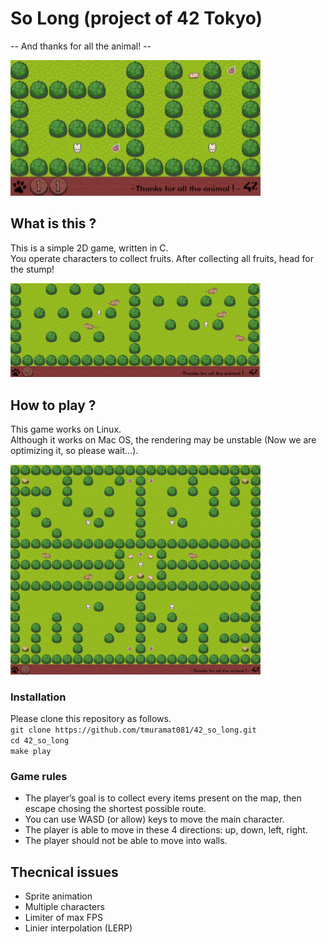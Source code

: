 # So Long (project of 42 Tokyo)
-- And thanks for all the animal! --  
  
<img src="thumbnails/image0.jpg" width="400px">  

## What is this ?
This is a simple 2D game, written in C.  
You operate characters to collect fruits. After collecting all fruits, head for the stump!  
  
<img src="thumbnails/image2.jpg" width="400px">  

## How to play ?
This game works on Linux.  
Although it works on Mac OS, the rendering may be unstable (Now we are optimizing it, so please wait...).  
  
<img src="thumbnails/image1.jpg" width="400px">  

### Installation
Please clone this repository as follows.  
`git clone https://github.com/tmuramat081/42_so_long.git`  
`cd 42_so_long`  
`make play`  

### Game rules
- The player’s goal is to collect every items present on the map, then escape
chosing the shortest possible route.
- You can use WASD (or allow) keys to move the main character.
- The player is able to move in these 4 directions: up, down, left, right.
- The player should not be able to move into walls.

## Thecnical issues
- Sprite animation
- Multiple characters
- Limiter of max FPS
- Linier interpolation (LERP)
